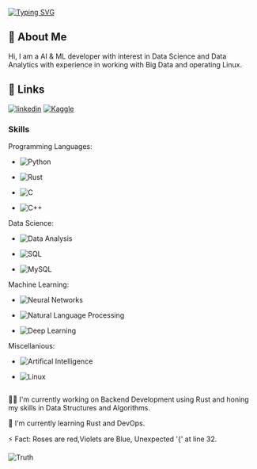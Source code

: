 [![Typing SVG](https://readme-typing-svg.herokuapp.com?font=Lemon&pause=1000&color=7B2CF7&random=false&width=435&lines=Hey+There+!+This+is+Shaurya+Kushwah)](https://git.io/typing-svg)

## 🚀 About Me   
Hi, I am a AI & ML developer with interest in Data Science and Data Analytics with experience in working with Big Data and operating Linux.

## 🔗 Links
[![linkedin](https://img.shields.io/badge/linkedin-0A66C2?style=for-the-badge&logo=linkedin&logoColor=white)](https://www.linkedin.com/in/shauryak0311/) [![Kaggle](https://img.shields.io/badge/Kaggle-20BEFF?style=for-the-badge&logo=kaggle&logoColor=white)](https://www.kaggle.com/shaurya0311/)

### Skills

Programming Languages:
- ![Python](https://img.shields.io/badge/Python-3776AB?style=for-the-badge&logo=python&logoColor=white)

- ![Rust](https://img.shields.io/badge/Rust-F45B3A?style=for-the-badge&logo=rust&logoColor=white)

- ![C](https://img.shields.io/badge/C-C915DB?style=for-the-badge&logo=C&logoColor=white)

- ![C++](https://img.shields.io/badge/C++-15A8DB?style=for-the-badge&logo=C&logoColor=white)


Data Science:
- ![Data Analysis](https://img.shields.io/badge/Data%20Analysis-4285F4?style=for-the-badge&logo=google%20data%20studio&logoColor=white)

- ![SQL](https://img.shields.io/badge/SQL-21C478?style=for-the-badge&logo=postgreSQL&logoColor=white)

- ![MySQL](https://img.shields.io/badge/MySQL-DBDB15?style=for-the-badge&logo=MySQL&logoColor=white)

Machine Learning:
- ![Neural Networks](https://img.shields.io/badge/Neural%20Networks-6315DB?style=for-the-badge)

- ![Natural Language Processing](https://img.shields.io/badge/Natural%20Language%20Processing-158CFC?style=for-the-badge)

- ![Deep Learning](https://img.shields.io/badge/Deep%20Learning-6FDB15?style=for-the-badge)

Miscellanious:
- ![Artifical Intelligence](https://img.shields.io/badge/Artificial%20Intelligence-DB7815?style=for-the-badge)

- ![Linux](https://img.shields.io/badge/Linux-B34F7C?style=for-the-badge)






##
👩‍💻 I'm currently working on Backend Development using Rust and honing my skills in Data Structures and Algorithms.

🧠 I'm currently learning Rust and DevOps.

⚡️ Fact: Roses are red,Violets are Blue,
         Unexpected '{' at line 32.
         
![Truth](https://imgur.com/fjRuX7Z)
